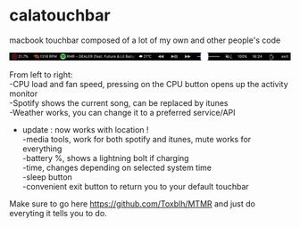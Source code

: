 # calatouchbar
macbook touchbar composed of a lot of my own and other people's code

![Here's what it looks like](https://github.com/caIamity/calatouchbar/blob/master/Touch%20Bar%20Shot%202020-07-09%20at%2016.24.24.png)

From left to right:</br>
 -CPU load and fan speed, pressing on the CPU button opens up the activity monitor</br>
 -Spotify shows the current song, can be replaced by itunes</br>
 -Weather works, you can change it to a preferred service/API
  - update : now works with location !</br>
 -media tools, work for both spotify and itunes, mute works for everything</br>
 -battery %, shows a lightning bolt if charging</br>
 -time, changes depending on selected system time</br>
 -sleep button</br>
 -convenient exit button to return you to your default touchbar</br>

Make sure to go here https://github.com/Toxblh/MTMR and just do everyting it tells you to do.
